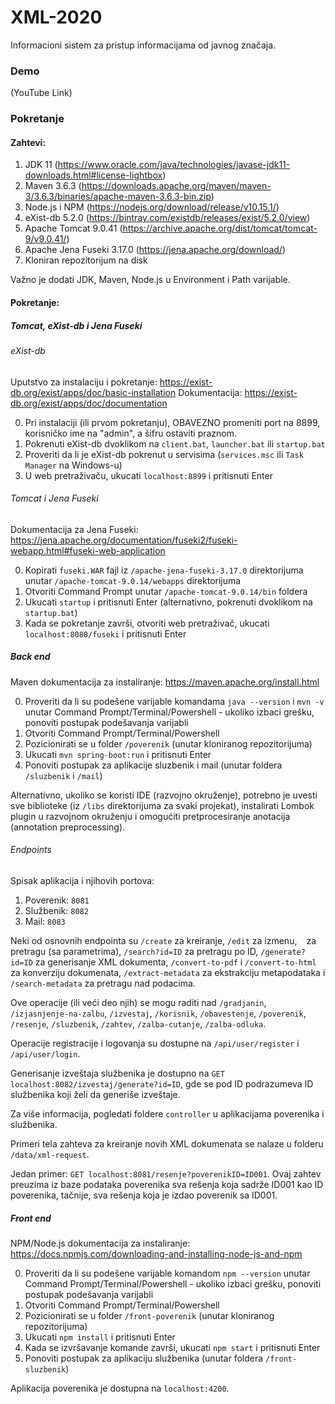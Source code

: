 # XML-2020
Informacioni sistem za pristup informacijama od javnog značaja. 

### Demo

(YouTube Link)

### Pokretanje

#### Zahtevi:

1. JDK 11 (https://www.oracle.com/java/technologies/javase-jdk11-downloads.html#license-lightbox)
2. Maven 3.6.3 (https://downloads.apache.org/maven/maven-3/3.6.3/binaries/apache-maven-3.6.3-bin.zip)
3. Node.js i NPM (https://nodejs.org/download/release/v10.15.1/)
4. eXist-db 5.2.0 (https://bintray.com/existdb/releases/exist/5.2.0/view)
5. Apache Tomcat 9.0.41 (https://archive.apache.org/dist/tomcat/tomcat-9/v9.0.41/)
6. Apache Jena Fuseki 3.17.0 (https://jena.apache.org/download/)
7. Kloniran repozitorijum na disk

Važno je dodati JDK, Maven, Node.js u Environment i Path varijable.

#### Pokretanje:

##### Tomcat, eXist-db i Jena Fuseki

###### eXist-db

Uputstvo za instalaciju i pokretanje: https://exist-db.org/exist/apps/doc/basic-installation
Dokumentacija: https://exist-db.org/exist/apps/doc/documentation

0. Pri instalaciji (ili prvom pokretanju), OBAVEZNO promeniti port na 8899, korisničko ime na "admin", a šifru ostaviti praznom.
1. Pokrenuti eXist-db dvoklikom na `client.bat`, `launcher.bat` ili `startup.bat`
2. Proveriti da li je eXist-db pokrenut u servisima (`services.msc` ili `Task Manager` na Windows-u)
3. U web pretraživaču, ukucati `localhost:8899` i pritisnuti Enter

###### Tomcat i Jena Fuseki

Dokumentacija za Jena Fuseki: https://jena.apache.org/documentation/fuseki2/fuseki-webapp.html#fuseki-web-application

0. Kopirati `fuseki.WAR` fajl iz `/apache-jena-fuseki-3.17.0` direktorijuma unutar `/apache-tomcat-9.0.14/webapps` direktorijuma
1. Otvoriti Command Prompt unutar `/apache-tomcat-9.0.14/bin` foldera
2. Ukucati `startup` i pritisnuti Enter (alternativno, pokrenuti dvoklikom na `startup.bat`)
3. Kada se pokretanje završi, otvoriti web pretraživač, ukucati `localhost:8080/fuseki` i pritisnuti Enter

##### Back end

Maven dokumentacija za instaliranje: https://maven.apache.org/install.html

0. Proveriti da li su podešene varijable komandama `java --version` i `mvn -v` unutar Command Prompt/Terminal/Powershell - ukoliko izbaci grešku, ponoviti postupak podešavanja varijabli
1. Otvoriti Command Prompt/Terminal/Powershell
2. Pozicionirati se u folder `/poverenik` (unutar kloniranog repozitorijuma)
3. Ukucati `mvn spring-boot:run` i pritisnuti Enter
4. Ponoviti postupak za aplikacije sluzbenik i mail (unutar foldera `/sluzbenik` i `/mail`)

Alternativno, ukoliko se koristi IDE (razvojno okruženje), potrebno je uvesti sve biblioteke (iz `/libs` direktorijuma za svaki projekat), instalirati Lombok plugin u razvojnom okruženju i omogućiti pretprocesiranje anotacija (annotation preprocessing).


###### Endpoints

Spisak aplikacija i njihovih portova:
1. Poverenik: `8081`
2. Službenik: `8082`
3. Mail: `8083`

Neki od osnovnih endpointa su `/create` za kreiranje, `/edit` za izmenu, ` ` za pretragu (sa parametrima), `/search?id=ID` za pretragu po ID, `/generate?id=ID` za generisanje XML dokumenta, `/convert-to-pdf` i `/convert-to-html` za konverziju dokumenata, `/extract-metadata` za ekstrakciju metapodataka i `/search-metadata` za pretragu nad podacima.

Ove operacije (ili veći deo njih) se mogu raditi nad `/gradjanin`, `/izjasnjenje-na-zalbu`, `/izvestaj`, `/korisnik`, `/obavestenje`, `/poverenik`, `/resenje`, `/sluzbenik`, `/zahtev`, `/zalba-cutanje`, `/zalba-odluka`.

Operacije registracije i logovanja su dostupne na `/api/user/register` i `/api/user/login`.

Generisanje izveštaja službenika je dostupno na `GET localhost:8082/izvestaj/generate?id=ID`, gde se pod ID podrazumeva ID službenika koji želi da generiše izveštaje.

Za više informacija, pogledati foldere `controller` u aplikacijama poverenika i službenika.

Primeri tela zahteva za kreiranje novih XML dokumenata se nalaze u folderu `/data/xml-request`.

Jedan primer: `GET localhost:8081/resenje?poverenikID=ID001`. Ovaj zahtev preuzima iz baze podataka poverenika sva rešenja koja sadrže ID001 kao ID poverenika, tačnije, sva rešenja koja je izdao poverenik sa ID001.

##### Front end

NPM/Node.js dokumentacija za instaliranje: https://docs.npmjs.com/downloading-and-installing-node-js-and-npm

0. Proveriti da li su podešene varijable komandom `npm --version` unutar Command Prompt/Terminal/Powershell - ukoliko izbaci grešku, ponoviti postupak podešavanja varijabli
1. Otvoriti Command Prompt/Terminal/Powershell
2. Pozicionirati se u folder `/front-poverenik` (unutar kloniranog repozitorijuma)
3. Ukucati `npm install` i pritisnuti Enter
4. Kada se izvršavanje komande završi, ukucati `npm start` i pritisnuti Enter
5. Ponoviti postupak za aplikaciju službenika (unutar foldera `/front-sluzbenik`)

Aplikacija poverenika je dostupna na `localhost:4200`.